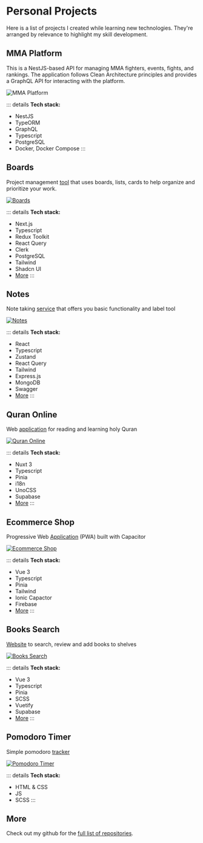 # Personal Projects

Here is a list of projects I created while learning new technologies. They're arranged by relevance to highlight my skill development.

## MMA Platform

This is a NestJS-based API for managing MMA fighters, events, fights, and rankings. The application follows Clean Architecture principles and provides a GraphQL API for interacting with the platform.

![MMA Platform](/img/mma-platform.webp "MMA Platform")

::: details
**Tech stack:**
* NestJS
* TypeORM
* GraphQL
* Typescript
* PostgreSQL
* Docker, Docker Compose
:::

## Boards

Project management [tool](https://github.com/knull-a/boards) that uses boards, lists, cards
to help organize and prioritize your work.

[![Boards](/img/boards.webp "Boards")](https://boards-beta.vercel.app/)

::: details
**Tech stack:**
* Next.js
* Typescript
* Redux Toolkit
* React Query
* Clerk
* PostgreSQL
* Tailwind
* Shadcn UI
* [More](https://github.com/knull-a/boards/blob/main/package.json)
:::

## Notes

Note taking [service](https://github.com/knull-a/notes) that offers you basic functionality and label tool

[![Notes](/img/notes.webp "Notes")](https://github.com/knull-a/notes/)

::: details
**Tech stack:**
* React
* Typescript
* Zustand
* React Query
* Tailwind
* Express.js
* MongoDB
* Swagger
* [More](https://github.com/knull-a/notes/blob/main/package.json)
:::

## Quran Online

Web [application](https://github.com/knull-a/quran-online) for reading and learning holy Quran

[![Quran Online](/img/quran-online.webp "Quran Online")](https://main--cheery-tarsier-f5e7ce.netlify.app/)

::: details
**Tech stack:**
* Nuxt 3
* Typescript
* Pinia
* i18n
* UnoCSS
* Supabase
* [More](https://github.com/knull-a/quran-online/blob/main/package.json)
:::

## Ecommerce Shop

Progressive Web [Application](https://github.com/knull-a/quran-online) (PWA) built with Capacitor

[![Ecommerce Shop](/img/ecommerce-shop.webp "Ecommerce Shop")](https://main--profound-cranachan-ac655a.netlify.app/)

::: details
**Tech stack:**
* Vue 3
* Typescript
* Pinia
* Tailwind
* Ionic Capactor
* Firebase
* [More](https://github.com/knull-a/ecommerce-shop/blob/main/package.json)
:::

## Books Search

[Website](https://github.com/knull-a/books-search) to search, review and add books to shelves

[![Books Search](/img/books-search.webp "Books Search")](https://github.com/knull-a/books-search)

::: details
**Tech stack:**
* Vue 3
* Typescript
* Pinia
* SCSS
* Vuetify
* Supabase
* [More](https://github.com/knull-a/books-search/blob/main/package.json)
:::

## Pomodoro Timer

Simple pomodoro [tracker](https://github.com/knull-a/pomodoro-timer)

[![Pomodoro Timer](/img/pomodoro-timer.webp "Pomodoro Timer")](https://github.com/knull-a/pomodoro-timer)

::: details
**Tech stack:**
* HTML & CSS
* JS
* SCSS
:::

## More

Check out my github for the [full list of repositories](https://github.com/knull-a?tab=repositories).
